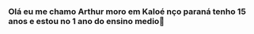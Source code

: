 ### Olá  eu me chamo Arthur moro  em Kaloé nço paraná tenho 15 anos e estou no 1 ano do ensino medio👋
